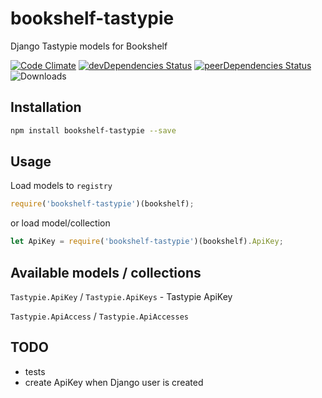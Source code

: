 # bookshelf-tastypie

Django Tastypie models for Bookshelf

[![Code Climate](https://codeclimate.com/github/tomi77/node-bookshelf-tastypie/badges/gpa.svg)](https://codeclimate.com/github/tomi77/node-bookshelf-tastypie)
[![devDependencies Status](https://david-dm.org/tomi77/node-bookshelf-tastypie/dev-status.svg)](https://david-dm.org/tomi77/node-bookshelf-tastypie?type=dev)
[![peerDependencies Status](https://david-dm.org/tomi77/node-bookshelf-tastypie/peer-status.svg)](https://david-dm.org/tomi77/node-bookshelf-tastypie?type=peer)
![Downloads](https://img.shields.io/npm/dt/bookshelf-tastypie.svg)

## Installation

~~~bash
npm install bookshelf-tastypie --save
~~~

## Usage

Load models to ``registry``

~~~js
require('bookshelf-tastypie')(bookshelf);
~~~

or load model/collection

~~~js
let ApiKey = require('bookshelf-tastypie')(bookshelf).ApiKey;
~~~

## Available models / collections

``Tastypie.ApiKey`` / ``Tastypie.ApiKeys`` - Tastypie ApiKey

``Tastypie.ApiAccess`` / ``Tastypie.ApiAccesses``

## TODO

* tests
* create ApiKey when Django user is created
